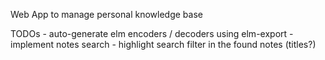 Web App to manage personal knowledge base

TODOs
    - auto-generate elm encoders / decoders using elm-export
    - implement notes search
    - highlight search filter in the found notes (titles?)
    
